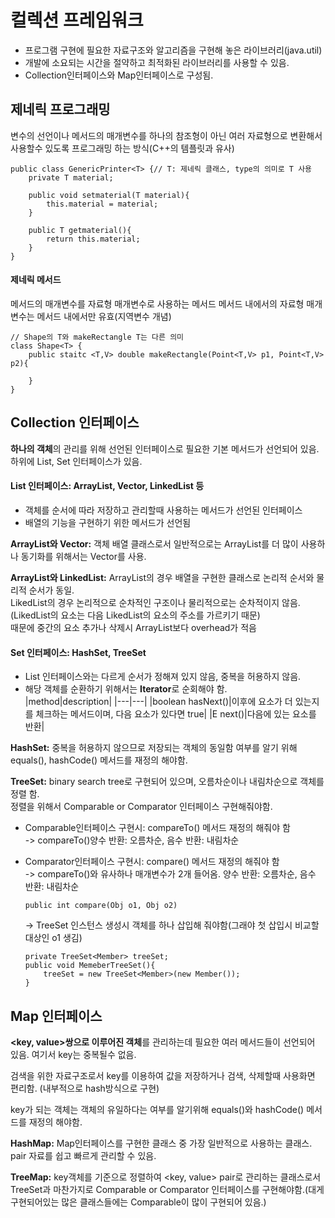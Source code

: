 # 컬렉션 프레임워크
* 프로그램 구현에 필요한 자료구조와 알고리즘을 구현해 놓은 라이브러리(java.util)   
* 개발에 소요되는 시간을 절약하고 최적화된 라이브러리를 사용할 수 있음.
*  Collection인터페이스와 Map인터페이스로 구성됨.



## 제네릭 프로그래밍
변수의 선언이나 메서드의 매개변수를 하나의 참조형이 아닌 여러 자료형으로 변환해서 사용할수 있도록 프로그래밍 하는 방식(C++의 템플릿과 유사)

```
public class GenericPrinter<T> {// T: 제네릭 클래스, type의 의미로 T 사용
	private T material;
	
	public void setmaterial(T material){
		this.material = material;
	}
	
	public T getmaterial(){
		return this.material;
	}
}

```



#### 제네릭 메서드

메서드의 매개변수를 자료형 매개변수로 사용하는 메서드
메서드 내에서의 자료형 매개변수는 메서드 내에서만 유효(지역변수 개념)
```
// Shape의 T와 makeRectangle T는 다른 의미
class Shape<T> {
	public staitc <T,V> double makeRectangle(Point<T,V> p1, Point<T,V> p2){
	
	}
}
```



## Collection 인터페이스
**하나의 객체**의 관리를 위해 선언된 인터페이스로 필요한 기본 메서드가 선언되어 있음.
하위에 List, Set 인터페이스가 있음.   



#### List 인터페이스: ArrayList, Vector, LinkedList 등
* 객체를 순서에 따라 저장하고 관리할때 사용하는 메서드가 선언된 인터페이스
* 배열의 기능을 구현하기 위한 메서드가 선언됨

**ArrayList와 Vector:** 객체 배열 클래스로서 일반적으로는 ArrayList를 더 많이 사용하나 동기화를 위해서는 Vector를 사용.    

**ArrayList와  LinkedList:**  ArrayList의 경우 배열을 구현한 클래스로 논리적 순서와 물리적 순서가 동일.   
LikedList의 경우 논리적으로 순차적인 구조이나 물리적으로는 순차적이지 않음.   
(LikedList의 요소는 다음 LikedList의 요소의 주소를 가르키기 때문)   
때문에 중간의 요소 추가나 삭제시 ArrayList보다 overhead가 적음



#### Set 인터페이스: HashSet, TreeSet

* List 인터페이스와는 다르게  순서가 정해져 있지 않음, 중복을 허용하지 않음.
* 해당 객체를 순환하기 위해서는 **Iterator**로 순회해야 함.   
|method|description|
|---|---|
|boolean hasNext()|이후에 요소가 더 있는지를 체크하는 메서드이며, 다음 요소가 있다면 true|
|E next()|다음에 있는 요소를 반환|

**HashSet:** 중복을 허용하지 않으므로 저장되는 객체의 동일함 여부를 알기 위해 equals(), hashCode() 메서드를 재정의 해야함.   

**TreeSet:** binary search tree로 구현되어 있으며, 오름차순이나 내림차순으로 객체를 정렬 함.   
정렬을 위해서 Comparable or Comparator 인터페이스 구현해줘야함.

* Comparable인터페이스 구현시:  compareTo() 메서드 재정의 해줘야 함   
-> compareTo()양수 반환: 오름차순, 음수 반환: 내림차순 

* Comparator인터페이스 구현시:  compare() 메서드 재정의 해줘야 함   
	-> compareTo()와 유사하나 매개변수가 2개 들어옴. 양수 반환: 오름차순, 음수 반환: 내림차순 
	```
	public int compare(Obj o1, Obj o2) 
	```

	-> TreeSet 인스턴스 생성시 객체를 하나 삽입해 줘야함(그래야 첫 삽입시 비교할 대상인 o1 생김)

  	```
  	private TreeSet<Member> treeSet;
  	public void MemeberTreeSet(){
  		treeSet = new TreeSet<Member>(new Member());
  	}
  	```



## Map 인터페이스

**<key, value>쌍으로 이루어진 객체**를 관리하는데 필요한 여러 메서드들이 선언되어 있음.
여기서 key는 중복될수 없음.

검색을 위한 자료구조로서 key를 이용하여 값을 저장하거나 검색, 삭제할때 사용화면 편리함. (내부적으로 hash방식으로 구현)

key가 되는 객체는 객체의 유일하다는 여부를 알기위해 equals()와 hashCode() 메서드를 재정의 해야함.

**HashMap:** Map인터페이스를 구현한 클래스 중 가장 일반적으로 사용하는 클래스. pair 자료를 쉽고 빠르게 관리할 수 있음.

**TreeMap:** key객체를 기준으로 정렬하여 <key, value> pair로 관리하는 클래스로서 TreeSet과 마찬가지로 Comparable or Comparator 인터페이스를 구현해야함.(대게 구현되어있는 많은 클래스들에는 Comparable이 많이 구현되어 있음.)

